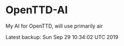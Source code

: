# OpenTTD-AI
My AI for OpenTTD, will use primarily air

Latest backup: Sun Sep 29 10:34:02 UTC 2019
